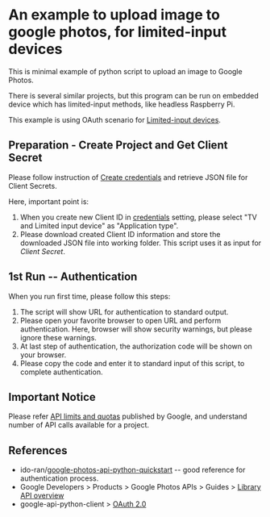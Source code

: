 # An example to upload image to google photos, for limited-input devices

This is minimal example of python script to upload an image to Google Photos.

There is several similar projects,
but this program can be run on embedded device which has limited-input methods, like headless Raspberry Pi.

This example is using OAuth scenario for [Limited-input devices](https://developers.google.com/identity/protocols/oauth2#device).

## Preparation - Create Project and Get Client Secret

Please follow instruction of [Create credentials](https://developers.google.com/workspace/guides/create-credentials) and retrieve JSON file for Client Secrets.

Here, important point is:

1. When you create new Client ID in [credentials](https://console.cloud.google.com/apis/credentials) setting, please select "TV and Limited input device" as "Application type".
1. Please download created Client ID information and store the downloaded JSON file into working folder. This script uses it as input for *Client Secret*.

## 1st Run -- Authentication

When you run first time, please follow this steps:

1. The script will show URL for authentication to standard output.
1. Please open your favorite browser to open URL and perform authentication.
    Here, browser will show security warnings, but please ignore these warnings.
1. At last step of authentication, the authorization code will be shown on your browser.
1. Please copy the code and enter it to standard input of this script, to complete authentication.

## Important Notice

Please refer [API limits and quotas](https://developers.google.com/photos/library/guides/api-limits-quotas) published by Google, and understand number of API calls available for a project.

## References

* ido-ran/[google-photos-api-python-quickstart](https://github.com/ido-ran/google-photos-api-python-quickstart) -- good reference for authentication process.
* Google Developers > Products > Google Photos APIs > Guides > [Library API overview](https://developers.google.com/photos/library/guides/overview)
* google-api-python-client > [OAuth 2.0](https://googleapis.github.io/google-api-python-client/docs/oauth.html)

